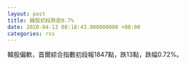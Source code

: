 ```yaml
---
layout: post
title: 韓股初段跌逾0.7%
date: 2020-04-13 08:18:43.000000000 +08:00
categories: rss
---
```


韓股偏軟，首爾綜合指數初段報1847點，跌13點，跌幅0.72%。
